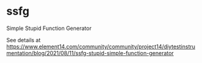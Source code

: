 # ssfg
Simple Stupid Function Generator

See details at https://www.element14.com/community/community/project14/diytestinstrumentation/blog/2021/08/11/ssfg-stupid-simple-function-generator
